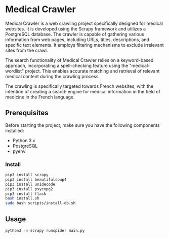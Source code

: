 # Medical Crawler

Medical Crawler is a web crawling project specifically designed for medical websites. It is developed using the Scrapy framework and utilizes a PostgreSQL database. The crawler is capable of gathering various information from web pages, including URLs, titles, descriptions, and specific text elements. It employs filtering mechanisms to exclude irrelevant sites from the crawl.

The search functionality of Medical Crawler relies on a keyword-based approach, incorporating a spell-checking feature using the "medical-wordlist" project. This enables accurate matching and retrieval of relevant medical content during the crawling process.

The crawling is specifically targeted towards French websites, with the intention of creating a search engine for medical information in the field of medicine in the French language.

## Prerequisites

Before starting the project, make sure you have the following components installed:

- Python 3.x
- PostgreSQL
- pyenv

### Install

```bash
pip3 install scrapy
pip3 install beautifulsoup4
pip3 install unidecode
pip3 install psycopg2
pip3 install flask
bash install.sh
sudo bash scripts/install-db.sh
```

## Usage

```bash
python3 -m scrapy runspider main.py
```
